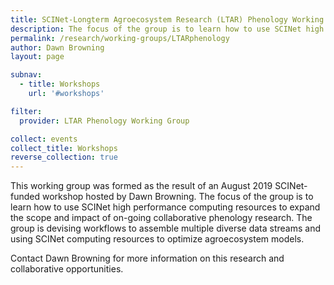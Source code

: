 ```yaml
---
title: SCINet-Longterm Agroecosystem Research (LTAR) Phenology Working Group
description: The focus of the group is to learn how to use SCINet high performance computing resources to expand the scope and impact of on-going collaborative phenology research.
permalink: /research/working-groups/LTARphenology
author: Dawn Browning
layout: page

subnav:
  - title: Workshops
    url: '#workshops'

filter:
  provider: LTAR Phenology Working Group

collect: events
collect_title: Workshops
reverse_collection: true
---
```



This working group was formed as the result of an August 2019 SCINet-funded workshop hosted by Dawn Browning. The focus of the group is to learn how to use SCINet high performance computing resources to expand the scope and impact of on-going collaborative phenology research. The group is devising workflows to assemble multiple diverse data streams and using SCINet computing resources to optimize agroecosystem models. 

Contact Dawn Browning for more information on this research and collaborative opportunities.




